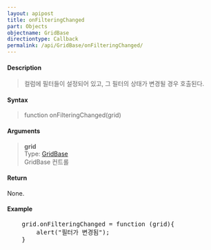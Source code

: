 ```yaml
---
layout: apipost
title: onFilteringChanged
part: Objects
objectname: GridBase
directiontype: Callback
permalink: /api/GridBase/onFilteringChanged/
---
```



#### Description

> 컬럼에 필터들이 설정되어 있고, 그 필터의 상태가 변경될 경우 호출된다.  

#### Syntax

> function onFilteringChanged(grid)  

#### Arguments

> **grid**  
> Type: [GridBase](/api/GridBase/)  
> GridBase 컨트롤  

#### Return

None.

#### Example

<pre class="prettyprint">
    grid.onFilteringChanged = function (grid){
	    alert("필터가 변경됨");
	}
</pre>

